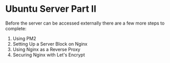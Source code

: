 # Ubuntu Server Part II

Before the server can be accessed externally there are a few more steps to complete:
1. Using PM2
2. Setting Up a Server Block on Nginx
3. Using Nginx as a Reverse Proxy
4. Securing Nginx with Let's Encrypt
